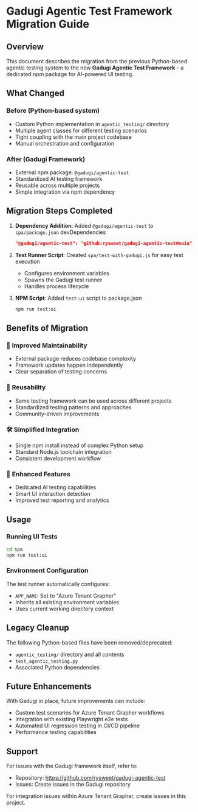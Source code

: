 # Gadugi Agentic Test Framework Migration Guide

## Overview

This document describes the migration from the previous Python-based agentic testing system to the new **Gadugi Agentic Test Framework** - a dedicated npm package for AI-powered UI testing.

## What Changed

### Before (Python-based system)
- Custom Python implementation in `agentic_testing/` directory
- Multiple agent classes for different testing scenarios
- Tight coupling with the main project codebase
- Manual orchestration and configuration

### After (Gadugi Framework)
- External npm package: `@gadugi/agentic-test`
- Standardized AI testing framework
- Reusable across multiple projects
- Simple integration via npm dependency

## Migration Steps Completed

1. **Dependency Addition**: Added `@gadugi/agentic-test` to `spa/package.json` devDependencies
   ```json
   "@gadugi/agentic-test": "github:rysweet/gadugi-agentic-test#main"
   ```

2. **Test Runner Script**: Created `spa/test-with-gadugi.js` for easy test execution
   - Configures environment variables
   - Spawns the Gadugi test runner
   - Handles process lifecycle

3. **NPM Script**: Added `test:ui` script to package.json
   ```bash
   npm run test:ui
   ```

## Benefits of Migration

### 🚀 **Improved Maintainability**
- External package reduces codebase complexity
- Framework updates happen independently
- Clear separation of testing concerns

### 🔄 **Reusability**
- Same testing framework can be used across different projects
- Standardized testing patterns and approaches
- Community-driven improvements

### 🛠 **Simplified Integration**
- Single npm install instead of complex Python setup
- Standard Node.js toolchain integration
- Consistent development workflow

### 🎯 **Enhanced Features**
- Dedicated AI testing capabilities
- Smart UI interaction detection
- Improved test reporting and analytics

## Usage

### Running UI Tests
```bash
cd spa
npm run test:ui
```

### Environment Configuration
The test runner automatically configures:
- `APP_NAME`: Set to "Azure Tenant Grapher"
- Inherits all existing environment variables
- Uses current working directory context

## Legacy Cleanup

The following Python-based files have been removed/deprecated:
- `agentic_testing/` directory and all contents
- `test_agentic_testing.py`
- Associated Python dependencies

## Future Enhancements

With Gadugi in place, future improvements can include:
- Custom test scenarios for Azure Tenant Grapher workflows
- Integration with existing Playwright e2e tests
- Automated UI regression testing in CI/CD pipeline
- Performance testing capabilities

## Support

For issues with the Gadugi framework itself, refer to:
- Repository: https://github.com/rysweet/gadugi-agentic-test
- Issues: Create issues in the Gadugi repository

For integration issues within Azure Tenant Grapher, create issues in this project.
